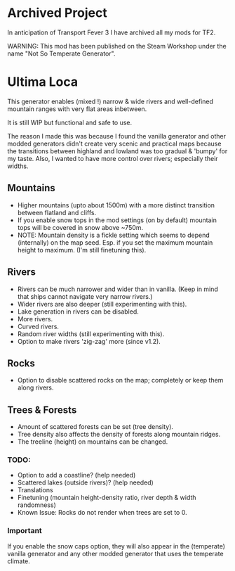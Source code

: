 # Archived Project

In anticipation of Transport Fever 3 I have archived all my mods for TF2.

WARNING: This mod has been published on the Steam Workshop under the name "Not So Temperate Generator".

# Ultima Loca

This generator enables (mixed !) narrow & wide rivers and well-defined mountain ranges with very flat areas inbetween.

It is still WIP but functional and safe to use.

The reason I made this was because I found the vanilla generator and other modded generators didn't create very scenic and practical maps because the transitions between highland and lowland was too gradual & 'bumpy' for my taste. Also, I wanted to have more control over rivers; especially their widths.

## Mountains
- Higher mountains (upto about 1500m) with a more distinct transition between flatland and cliffs.
- If you enable snow tops in the mod settings (on by default) mountain tops will be covered in snow above ~750m.
- NOTE: Mountain density is a fickle setting which seems to depend (internally) on the map seed. Esp. if you set the maximum mountain height to maximum. (I'm still finetuning this).

## Rivers
- Rivers can be much narrower and wider than in vanilla. (Keep in mind that ships cannot navigate very narrow rivers.)
- Wider rivers are also deeper (still experimenting with this).
- Lake generation in rivers can be disabled.
- More rivers.
- Curved rivers.
- Random river widths (still experimenting with this).
- Option to make rivers 'zig-zag' more (since v1.2).

## Rocks
- Option to disable scattered rocks on the map; completely or keep them along rivers.

## Trees & Forests
- Amount of scattered forests can be set (tree density).
- Tree density also affects the density of forests along mountain ridges.
- The treeline (height) on mountains can be changed.

### TODO:
- Option to add a coastline? (help needed)
- Scattered lakes (outside rivers)? (help needed)
- Translations
- Finetuning (mountain height-density ratio, river depth & width randomness)
- Known Issue: Rocks do not render when trees are set to 0.

### Important
If you enable the snow caps option, they will also appear in the (temperate) vanilla generator and any other modded generator that uses the temperate climate.
